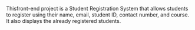 Thisfront-end project is a Student Registration System that allows students to register using their name, email, student ID, contact number, and course.  It also displays the already registered students. 
